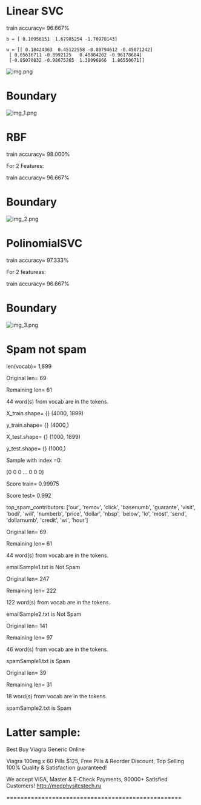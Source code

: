 # Linear SVC
train accuracy= 96.667%

    b = [ 0.10956151  1.67985254 -1.70978143]

    w = [[ 0.18424363  0.45122558 -0.80794612 -0.45071242]
     [ 0.05616711 -0.8992125   0.40884202 -0.96178684]
     [-0.85070832 -0.98675265  1.38096866  1.86550671]]

![img.png](img.png)

# Boundary
![img_1.png](img_1.png)

# RBF
train accuracy= 98.000%

For 2 Features:

train accuracy= 96.667%
# Boundary
![img_2.png](img_2.png)

# PolinomialSVC
train accuracy= 97.333%

For 2 featureas:

train accuracy= 96.667%
# Boundary
![img_3.png](img_3.png)

# Spam not spam
len(vocab)= 1,899

Original len= 69

Remaining len= 61

44 word(s) from vocab are in the tokens.

X_train.shape= {} (4000, 1899)

y_train.shape= {} (4000,)

X_test.shape= {} (1000, 1899)

y_test.shape= {} (1000,)

Sample with index =0: 

[0 0 0 ... 0 0 0]

Score train= 0.99975

Score test= 0.992

top_spam_contributors:  ['our', 'remov', 'click', 'basenumb', 'guarante', 'visit', 'bodi', 'will', 'numberb', 'price', 'dollar', 'nbsp', 'below', 'lo', 'most', 'send', 'dollarnumb', 'credit', 'wi', 'hour']

Original len= 69

Remaining len= 61

44 word(s) from vocab are in the tokens.

emailSample1.txt is Not Spam

Original len= 247

Remaining len= 222

122 word(s) from vocab are in the tokens.

emailSample2.txt is Not Spam

Original len= 141

Remaining len= 97

46 word(s) from vocab are in the tokens.

spamSample1.txt is Spam

Original len= 39

Remaining len= 31

18 word(s) from vocab are in the tokens.

spamSample2.txt is Spam

Latter sample:
==================================================
Best Buy Viagra Generic Online

Viagra 100mg x 60 Pills $125, Free Pills & Reorder Discount, Top Selling 100% Quality & Satisfaction guaranteed!

We accept VISA, Master & E-Check Payments, 90000+ Satisfied Customers!
http://medphysitcstech.ru



==================================================




 